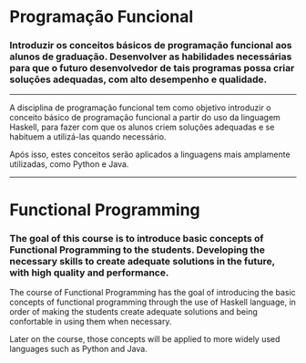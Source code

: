 # Programação Funcional
### Introduzir os conceitos básicos de programação funcional aos alunos de graduação. Desenvolver as habilidades necessárias para que o futuro desenvolvedor de tais programas possa criar soluções adequadas, com alto desempenho e qualidade.
---
A disciplina de programação funcional tem como objetivo introduzir o conceito básico de programação funcional a partir do uso da linguagem Haskell, para fazer com que os alunos criem soluções adequadas e se habituem a utilizá-las quando necessário.

Após isso, estes conceitos serão aplicados a linguagens mais amplamente utilizadas, como Python e Java.

---


# Functional Programming
### The goal of this course is to introduce basic concepts of Functional Programming to the students. Developing the necessary skills to create adequate solutions in the future, with high quality and performance.

The course of Functional Programming has the goal of introducing the basic concepts of functional programming through the use of Haskell language, in order of making the students create adequate solutions and being confortable in using them when necessary. 

Later on the course, those concepts will be applied to more widely used languages such as Python and Java.

